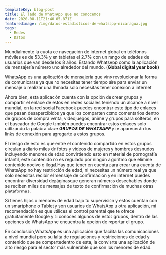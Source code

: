 ```yaml
---
templateKey: blog-post
title: El lado de WhatsApp que no conocemos
date: 2020-08-11T21:40:05.871Z
featuredimage: /img/datos-estadisticos-de-whatsapp-nicaragua.jpg
tags:
  - Redes
  - Datos
---
```

Mundialmente la cuota de navegación de internet global en teléfonos móviles es de 53.3% y en tabletas el 2.7% con un rango de edades de usuarios que van desde los 8 años. Estando WhatsApp como la aplicación de mensajería número uno alrededor del mundo. (**Global digital year book)**

WhatsApp es una aplicación de mensajería que vino revolucionar la forma de comunicarse ya que no necesitas tener tiempo aire para enviar un mensaje o realizar una llamada solo necesitas tener conexión a internet

Ahora bien, esta aplicación cuenta con la opción de crear grupos y compartir el enlace de estos en redes sociales teniendo un alcance a nivel mundial, en la red social Facebook puedes encontrar este tipo de enlaces que pasan desapercibidos ya que los comparten como comentarios dentro de grupos de compra venta, videojuegos, anime y grupos para solteros, en el buscador de Google también puedes encontrar estos enlaces solo utilizando la palabra clave ***GRUPOS DE WHATSAPP*** y te aparecerán los links de conexión para agregarte a estos grupos.

El riesgo de esto es que entre el contenido compartido en estos grupos circulan a diario miles de fotos y videos de mujeres y hombres desnudos incluyendo menores de edad convirtiendo esto en material de pornografía infantil, este contenido no es regulado por ningún algoritmo que elimine contenido nocivo o ilegal.Hay que tener en cuenta para crear una cuenta de WhatsApp no hay restricción de edad, ni necesitas un número real ya que solo necesitas recibir el mensaje de confirmación y en internet puedes encontrar diversidad depáginasque generan números desechables donde se reciben miles de mensajes de texto de confirmación de muchas otras plataformas.

Si tienes hijos o menores de edad bajo tu supervisión y estos cuentan con un smartphone o Tablet y son usuarios de WhatsApp u otra aplicación, mi recomendación es que utilices el control parental que te ofrece gratuitamente Google y si conoces algunos de estos grupos, dentro de las opciones de WhatsApp se encuentra la opción de reportar el grupo.

En conclusión,WhatsApp es una aplicación que facilita las comunicaciones a nivel mundial pero su falta de regulaciones y restricciones de edad y contenido que se compartedentro de esta, la convierte una aplicación de alto riesgo para el sector más vulnerable que son los menores de edad.